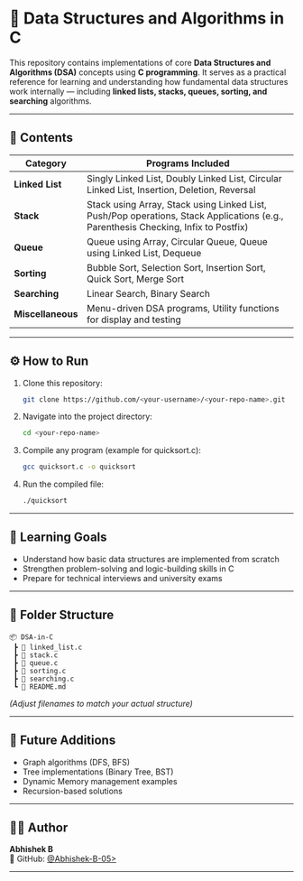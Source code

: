 # 📘 Data Structures and Algorithms in C

This repository contains implementations of core **Data Structures and Algorithms (DSA)** concepts using **C programming**. It serves as a practical reference for learning and understanding how fundamental data structures work internally — including **linked lists, stacks, queues, sorting, and searching** algorithms.

---

## 🧩 Contents

| Category | Programs Included |
|-----------|-------------------|
| **Linked List** | Singly Linked List, Doubly Linked List, Circular Linked List, Insertion, Deletion, Reversal |
| **Stack** | Stack using Array, Stack using Linked List, Push/Pop operations, Stack Applications (e.g., Parenthesis Checking, Infix to Postfix) |
| **Queue** | Queue using Array, Circular Queue, Queue using Linked List, Dequeue |
| **Sorting** | Bubble Sort, Selection Sort, Insertion Sort, Quick Sort, Merge Sort |
| **Searching** | Linear Search, Binary Search |
| **Miscellaneous** | Menu-driven DSA programs, Utility functions for display and testing |

---

## ⚙️ How to Run

1. Clone this repository:
   ```bash
   git clone https://github.com/<your-username>/<your-repo-name>.git
   ```
2. Navigate into the project directory:
   ```bash
   cd <your-repo-name>
   ```
3. Compile any program (example for quicksort.c):
   ```bash
   gcc quicksort.c -o quicksort
   ```
4. Run the compiled file:
   ```bash
   ./quicksort
   ```

---

## 🧠 Learning Goals

- Understand how basic data structures are implemented from scratch  
- Strengthen problem-solving and logic-building skills in C  
- Prepare for technical interviews and university exams  

---

## 📂 Folder Structure

```
📦 DSA-in-C
 ┣ 📜 linked_list.c
 ┣ 📜 stack.c
 ┣ 📜 queue.c
 ┣ 📜 sorting.c
 ┣ 📜 searching.c
 ┗ 📜 README.md
```

*(Adjust filenames to match your actual structure)*

---

## 🚀 Future Additions

- Graph algorithms (DFS, BFS)
- Tree implementations (Binary Tree, BST)
- Dynamic Memory management examples
- Recursion-based solutions

---

## 🧑‍💻 Author

**Abhishek B**  
💼 GitHub: [@Abhishek-B-05>](https://github.com/<Abhishek-B-05>)  

---
